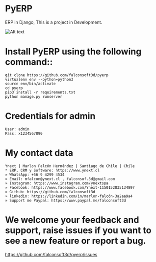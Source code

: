 # PyERP
ERP in Django, This is a project in Development.

![Alt text](https://github.com/falconsoft3d/pyerp/blob/master/pyerp.png?raw=true "Ynext")


# Install PyERP using the following command::
```
git clone https://github.com/falconsoft3d/pyerp
virtualenv env --python=python3
source env/bin/activate
cd pyerp
pip3 install -r requirements.txt
python manage.py runserver
```
    

# Credentials for admin
```
User: admin
Pass: x1234567890
```

# My contact data
```
Ynext | Marlon Falcón Hernández | Santiago de Chile | Chile
* ERP, CRM y Software: https://www.ynext.cl
» WhatsApp: +56 9 4299 4534
» Email: mfalcon@ynext.cl , falconsof.3d@gmail.com
» Instagram: https://www.instagram.com/ynextspa
» Facebook: https://www.facebook.com/Ynext-1150152835134897
» Github: https://github.com/falconsoft3d
» linkedin: https://linkedin.com/in/marlon-falcón-3a2aa9a4
» Support me Paypal: https://www.paypal.me/falconsoft3d
```

#  We welcome your feedback and support, raise issues if you want to see a new feature or report a bug.

https://github.com/falconsoft3d/pyerp/issues


